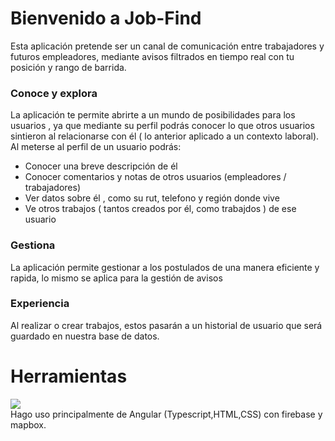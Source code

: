 # Bienvenido a Job-Find

Esta aplicación pretende ser un canal de comunicación entre trabajadores y futuros empleadores, mediante avisos filtrados en tiempo real con tu posición y rango de barrida.
<h3> Conoce y  explora</h3>
La aplicación te permite abrirte a un mundo de posibilidades para los usuarios , ya que mediante su perfil podrás conocer lo que otros usuarios sintieron al relacionarse con él ( lo anterior aplicado a un contexto laboral).
Al meterse al perfil de un usuario podrás:
	<ul>
		<li> Conocer una breve descripción de él </li>
		<li>Conocer comentarios y notas de otros usuarios (empleadores / trabajadores) </li>
		<li> Ver datos sobre él , como su rut, telefono y región donde vive</li>
		<li> Ve otros trabajos ( tantos creados por él, como trabajdos ) de ese usuario</li>
   </ul>
<h3> Gestiona</h3>
La aplicación permite gestionar a los postulados de una manera eficiente y rapida, lo mismo se aplica para la gestión de avisos
<h3>Experiencia</h3>
Al realizar o crear trabajos, estos pasarán a un historial de usuario que será guardado en nuestra base de datos.



# Herramientas

<img src="https://img.shields.io/github/languages/top/sigmdot/tesis?style=plastic">
<br>
Hago uso principalmente de Angular (Typescript,HTML,CSS) con firebase y mapbox.

